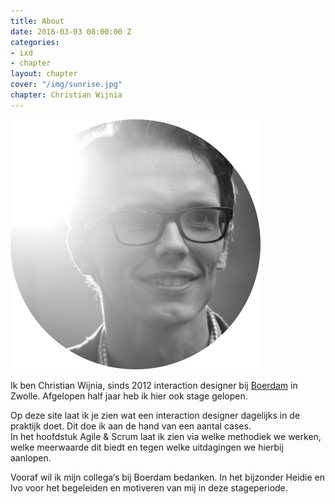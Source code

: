 ```yaml
---
title: About
date: 2016-03-03 08:00:00 Z
categories:
- ixd
- chapter
layout: chapter
cover: "/img/sunrise.jpg"
chapter: Christian Wijnia
---
```


<div class="text-center">
    <img src="/img/avatar.png" class="img-small" alt="Christian Wijnia">
</div>

Ik ben Christian Wijnia, sinds 2012 interaction designer bij [Boerdam](http://boerdam.nl) in Zwolle. Afgelopen half jaar heb ik hier ook stage gelopen.

Op deze site laat ik je zien wat een interaction designer dagelijks in de praktijk doet. Dit doe ik aan de hand van een aantal cases. <br/> In het hoofdstuk Agile & Scrum laat ik zien via welke methodiek we werken, welke meerwaarde dit biedt en tegen welke uitdagingen we hierbij aanlopen. 
 
Vooraf wil ik mijn collega‘s bij Boerdam bedanken. In het bijzonder Heidie en Ivo voor het begeleiden en motiveren van mij in deze stageperiode.